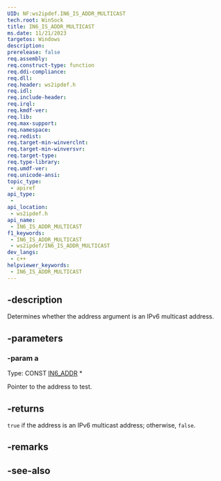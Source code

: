 ```yaml
---
UID: NF:ws2ipdef.IN6_IS_ADDR_MULTICAST
tech.root: WinSock
title: IN6_IS_ADDR_MULTICAST
ms.date: 11/21/2023
targetos: Windows
description: 
prerelease: false
req.assembly: 
req.construct-type: function
req.ddi-compliance: 
req.dll: 
req.header: ws2ipdef.h
req.idl: 
req.include-header: 
req.irql: 
req.kmdf-ver: 
req.lib: 
req.max-support: 
req.namespace: 
req.redist: 
req.target-min-winverclnt: 
req.target-min-winversvr: 
req.target-type: 
req.type-library: 
req.umdf-ver: 
req.unicode-ansi: 
topic_type:
 - apiref
api_type:
 - 
api_location:
 - ws2ipdef.h
api_name:
 - IN6_IS_ADDR_MULTICAST
f1_keywords:
 - IN6_IS_ADDR_MULTICAST
 - ws2ipdef/IN6_IS_ADDR_MULTICAST
dev_langs:
 - c++
helpviewer_keywords:
 - IN6_IS_ADDR_MULTICAST
---
```


## -description

Determines whether the address argument is an IPv6 multicast address.

## -parameters

### -param a

Type: CONST [IN6_ADDR](/windows/win32/api/in6addr/ns-in6addr-in6_addr) \*

Pointer to the address to test.

## -returns

`true` if the address is an IPv6 multicast address; otherwise, `false`.

## -remarks

## -see-also
